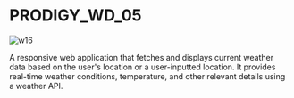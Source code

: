 # PRODIGY_WD_05











![w16](https://github.com/yashbachhe09/PRODIGY_WD_05/assets/145832535/0464762a-7678-43cc-8d9e-d88b8c481091)








A responsive web application that fetches and displays current weather data based on the user's location or a user-inputted location. It provides real-time weather conditions, temperature, and other relevant details using a weather API.
